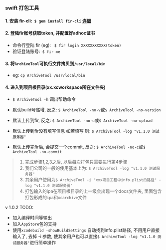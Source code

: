 ### swift 打包工具

#### 1. 安装 fir-cli:  `$ gem install fir-cli` [详细](https://github.com/FIRHQ/fir-cli/blob/master/doc/install.md) 

#### 2. 登陆fir账号获取token, 并配置好adhoc证书 

-  命令行登陆 fir (eg): ` $ fir login XXXXXXXXXXX(token)`
-  验证登陆账号:` $ fir me`

#### 3. 将`ArchiveTool`可执行文件拷贝到`/usr/local/bin`

- eg: `cp ArchiveTool /usr/local/bin` 


#### 4. 进入到项目根目录(xx.xcworkspace所在文件夹)

- `$ ArchiveTool -h` 调出帮助命令

- 默认build号递增,   反之: `$ ArchiveTool -no-v`或`$ ArchiveTool -no-version`
- 默认上传到fir, 反之: `$ ArchiveTool -no-u`或`$ ArchiveTool -no-upload`
- 默认上传到fir没有填写信息  如若填写 则: `$ ArchiveTool -log "v1.1.0 测试服务器"`
- 默认上传完fir后, 会提交一个commit, 反之: `$ ArchiveTool -no-c`或`$ ArchiveTool -no-commit`


> 1. 完成步骤1,2,3之后, 以后每次打包只需要进行第4步骤
> 2. 我们公司的一般的使用基本上为: `$ ArchiveTool -log "v1.1.0 测试服务器"`
> 3. 其余用户使用为`$ ArchiveTool -i "xxx项目工程中info.plist的路径" -log "v1.1.0 测试服务器"`
> 4. 打包输入的ipa在项目根目录的上一级会出现一个docs文件夹, 里面包含打包形成的`ipa`和`xcarchive`文件


v 1.0.2 TODO:  

- 加入编译时间等输出
- 加入`AppStore`包的支持
- 使用`xcodebuild -showBuildSettings` 自动找到info.plist路径, 不用用户直接输入了, 去掉 -i 参数, 使其余用户也可以直接`$ ArchiveTool -log "v1.1.0 测试服务器"`进行简单操作


